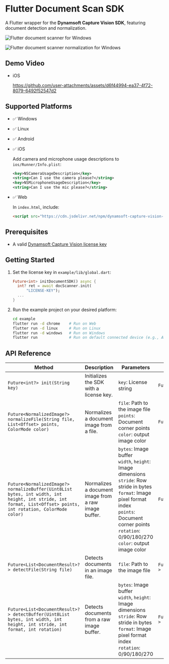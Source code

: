 # Flutter Document Scan SDK
A Flutter wrapper for the **Dynamsoft Capture Vision SDK**, featuring document detection and normalization.

![Flutter document scanner for Windows](https://www.dynamsoft.com/codepool/img/2025/05/flutter-document-scanner-windows.png)

![Flutter document scanner normalization for Windows](https://www.dynamsoft.com/codepool/img/2025/05/flutter-document-scanner-normalization-windows.png)
    
## Demo Video
- iOS

  https://github.com/user-attachments/assets/d6f44994-ea37-4f72-8079-6492f52547d2

  

## Supported Platforms
- ✅ Windows
- ✅ Linux
- ✅ Android
- ✅ iOS
    
    Add camera and microphone usage descriptions to `ios/Runner/Info.plist`:
    
    ```xml
    <key>NSCameraUsageDescription</key>
    <string>Can I use the camera please?</string>
    <key>NSMicrophoneUsageDescription</key>
    <string>Can I use the mic please?</string>
    ```

- ✅ Web
        
    In `index.html`, include:

    ```html
    <script src="https://cdn.jsdelivr.net/npm/dynamsoft-capture-vision-bundle@2.6.1000/dist/dcv.bundle.min.js"></script>
    ```


## Prerequisites
- A valid [Dynamsoft Capture Vision license key](https://www.dynamsoft.com/customer/license/trialLicense/?product=dcv&package=cross-platform)

## Getting Started
1. Set the license key in `example/lib/global.dart`:

    ```dart
    Future<int> initDocumentSDK() async {
      int? ret = await docScanner.init(
          "LICENSE-KEY");
      ...
    }
    ```
2. Run the example project on your desired platform:

    ```bash
    cd example
    flutter run -d chrome    # Run on Web
    flutter run -d linux     # Run on Linux
    flutter run -d windows   # Run on Windows
    flutter run              # Run on default connected device (e.g., Android)
    ```
    
   

## API Reference

| Method | Description | Parameters | Return Type |
|--------|-------------|------------|-------------|
| `Future<int?> init(String key)` | Initializes the SDK with a license key. | `key`: License string | `Future<int?>` |
| `Future<NormalizedImage?> normalizeFile(String file, List<Offset> points, ColorMode color)` | Normalizes a document image from a file. | `file`: Path to the image file <br> `points`: Document corner points <br> `color`: output image color | `Future<NormalizedImage?>` |
| `Future<NormalizedImage?> normalizeBuffer(Uint8List bytes, int width, int height, int stride, int format, List<Offset> points, int rotation, ColorMode color)` | Normalizes a document image from a raw image buffer. | `bytes`: Image buffer <br> `width`, `height`: Image dimensions <br> `stride`: Row stride in bytes <br> `format`: Image pixel format index <br> `points`: Document corner points <br> `rotation`: 0/90/180/270 <br> `color`: output image color | `Future<NormalizedImage?>` |
| `Future<List<DocumentResult>?> detectFile(String file)` | Detects documents in an image file. | `file`: Path to the image file | `Future<List<DocumentResult>?>` |
| `Future<List<DocumentResult>?> detectBuffer(Uint8List bytes, int width, int height, int stride, int format, int rotation)` | Detects documents from a raw image buffer. | `bytes`: Image buffer <br> `width`, `height`: Image dimensions <br> `stride`: Row stride in bytes <br> `format`: Image pixel format index <br> `rotation`: 0/90/180/270 | `Future<List<DocumentResult>?>` |



